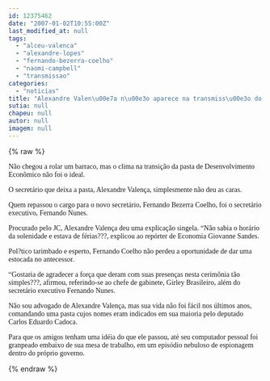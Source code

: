 ```yaml
---
id: 12375462
date: "2007-01-02T10:55:00Z"
last_modified_at: null
tags:
  - "alceu-valenca"
  - "alexandre-lopes"
  - "fernando-bezerra-coelho"
  - "naomi-campbell"
  - "transmissao"
categories:
  - "noticias"
title: "Alexandre Valen\u00e7a n\u00e3o aparece na transmiss\u00e3o do cargo para Fernando Bezerra Coelho"
sutia: null
chapeu: null
autor: null
imagem: null
---
```

{% raw %}
<p><P><FONT face=Verdana>Não chegou a rolar um barraco, mas o clima na transição da pasta de Desenvolvimento Econômico não foi o ideal.</FONT></P></p>
<p><P><FONT face=Verdana>O secretário que deixa a pasta, Alexandre Valença, simplesmente não deu as caras.</FONT></P></p>
<p><P><FONT face=Verdana>Quem repassou o cargo para o novo secretário, Fernando Bezerra Coelho, foi o secretário executivo, Fernando Nunes.</FONT></P></p>
<p><P><FONT face=Verdana>Procurado pelo JC, Alexandre Valença deu uma explicação singela. “Não sabia o horário da solenidade e estava de férias???, explicou ao repórter de Economia Giovanne Sandes.</FONT></P></p>
<p><P><FONT face=Verdana>Pol?tico tarimbado e esperto, Fernando Coelho não perdeu a oportunidade de dar uma estocada no antecessor. </FONT></P></p>
<p><P><FONT face=Verdana>“Gostaria de agradecer a força que deram com suas presenças nesta cerimônia tão simples???, afirmou, referindo-se ao chefe de gabinete, Girley Brasileiro, além do secretário executivo Fernando Nunes.</FONT></P></p>
<p><P><FONT face=Verdana>Não sou advogado de Alexandre Valença, mas sua vida não foi fácil nos últimos anos, comandando uma pasta cujos nomes eram indicados em sua maioria pelo deputado Carlos Eduardo Cadoca.</FONT></P></p>
<p><P><FONT face=Verdana>Para que os amigos tenham uma idéia do que ele passou, até seu computador pessoal foi granpeado embaixo de sua mesa de trabalho, em um episódio nebuloso de espionagem dentro do próprio governo.</FONT></P> </p>
{% endraw %}